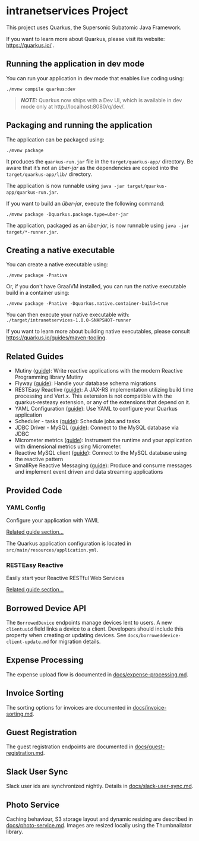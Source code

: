 # intranetservices Project

This project uses Quarkus, the Supersonic Subatomic Java Framework.

If you want to learn more about Quarkus, please visit its website: https://quarkus.io/ .

## Running the application in dev mode

You can run your application in dev mode that enables live coding using:
```shell script
./mvnw compile quarkus:dev
```

> **_NOTE:_**  Quarkus now ships with a Dev UI, which is available in dev mode only at http://localhost:8080/q/dev/.

## Packaging and running the application

The application can be packaged using:
```shell script
./mvnw package
```
It produces the `quarkus-run.jar` file in the `target/quarkus-app/` directory.
Be aware that it’s not an _über-jar_ as the dependencies are copied into the `target/quarkus-app/lib/` directory.

The application is now runnable using `java -jar target/quarkus-app/quarkus-run.jar`.

If you want to build an _über-jar_, execute the following command:
```shell script
./mvnw package -Dquarkus.package.type=uber-jar
```

The application, packaged as an _über-jar_, is now runnable using `java -jar target/*-runner.jar`.

## Creating a native executable

You can create a native executable using: 
```shell script
./mvnw package -Pnative
```

Or, if you don't have GraalVM installed, you can run the native executable build in a container using: 
```shell script
./mvnw package -Pnative -Dquarkus.native.container-build=true
```

You can then execute your native executable with: `./target/intranetservices-1.0.0-SNAPSHOT-runner`

If you want to learn more about building native executables, please consult https://quarkus.io/guides/maven-tooling.

## Related Guides

- Mutiny ([guide](https://quarkus.io/guides/mutiny-primer)): Write reactive applications with the modern Reactive Programming library Mutiny
- Flyway ([guide](https://quarkus.io/guides/flyway)): Handle your database schema migrations
- RESTEasy Reactive ([guide](https://quarkus.io/guides/resteasy-reactive)): A JAX-RS implementation utilizing build time processing and Vert.x. This extension is not compatible with the quarkus-resteasy extension, or any of the extensions that depend on it.
- YAML Configuration ([guide](https://quarkus.io/guides/config#yaml)): Use YAML to configure your Quarkus application
- Scheduler - tasks ([guide](https://quarkus.io/guides/scheduler)): Schedule jobs and tasks
- JDBC Driver - MySQL ([guide](https://quarkus.io/guides/datasource)): Connect to the MySQL database via JDBC
- Micrometer metrics ([guide](https://quarkus.io/guides/micrometer)): Instrument the runtime and your application with dimensional metrics using Micrometer.
- Reactive MySQL client ([guide](https://quarkus.io/guides/reactive-sql-clients)): Connect to the MySQL database using the reactive pattern
- SmallRye Reactive Messaging ([guide](https://quarkus.io/guides/reactive-messaging)): Produce and consume messages and implement event driven and data streaming applications

## Provided Code

### YAML Config

Configure your application with YAML

[Related guide section...](https://quarkus.io/guides/config-reference#configuration-examples)

The Quarkus application configuration is located in `src/main/resources/application.yml`.

### RESTEasy Reactive

Easily start your Reactive RESTful Web Services

[Related guide section...](https://quarkus.io/guides/getting-started-reactive#reactive-jax-rs-resources)

## Borrowed Device API

The `BorrowedDevice` endpoints manage devices lent to users. A new `clientuuid` field links a device to a client. Developers should include this property when creating or updating devices. See `docs/borroweddevice-client-update.md` for migration details.

## Expense Processing

The expense upload flow is documented in [docs/expense-processing.md](docs/expense-processing.md).

## Invoice Sorting

The sorting options for invoices are documented in [docs/invoice-sorting.md](docs/invoice-sorting.md).

## Guest Registration

The guest registration endpoints are documented in [docs/guest-registration.md](docs/guest-registration.md).

## Slack User Sync

Slack user ids are synchronized nightly. Details in [docs/slack-user-sync.md](docs/slack-user-sync.md).

## Photo Service

Caching behaviour, S3 storage layout and dynamic resizing are described in [docs/photo-service.md](docs/photo-service.md). Images are resized locally using the Thumbnailator library.
